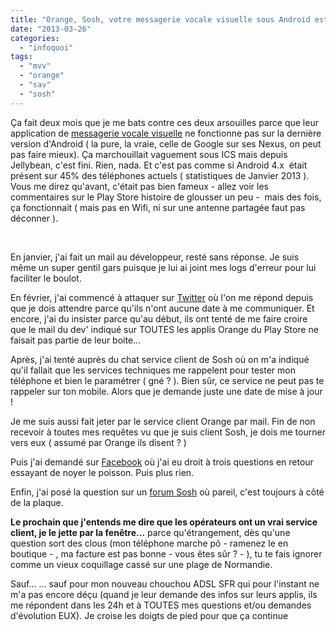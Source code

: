 ```yaml
---
title: "Orange, Sosh, votre messagerie vocale visuelle sous Android est toute moisie !"
date: "2013-03-26"
categories: 
  - "infoquoi"
tags: 
  - "mvv"
  - "orange"
  - "sav"
  - "sosh"
---
```


Ça fait deux mois que je me bats contre ces deux arsouilles parce que leur application de [messagerie vocale visuelle](https://play.google.com/store/apps/details?id=com.orange.vvm&hl=fr) ne fonctionne pas sur la dernière version d'Android ( la pure, la vraie, celle de Google sur ses Nexus, on peut pas faire mieux). Ça marchouillait vaguement sous ICS mais depuis Jellybean, c'est fini. Rien, nada. Et c'est pas comme si Android 4.x  était présent sur 45% des téléphones actuels ( statistiques de Janvier 2013 ). Vous me direz qu'avant, c'était pas bien fameux - allez voir les commentaires sur le Play Store histoire de glousser un peu -  mais des fois, ça fonctionnait ( mais pas en Wifi, ni sur une antenne partagée faut pas déconner ).

 

En janvier, j'ai fait un mail au développeur, resté sans réponse. Je suis même un super gentil gars puisque je lui ai joint mes logs d'erreur pour lui faciliter le boulot.

En février, j'ai commencé à attaquer sur [Twitter](https://twitter.com/Orange_conseil/status/306450102757773312) où l'on me répond depuis que je dois attendre parce qu'ils n'ont aucune date à me communiquer. Et encore, j'ai du insister parce qu'au début, ils ont tenté de me faire croire que le mail du dev' indiqué sur TOUTES les applis Orange du Play Store ne faisait pas partie de leur boite...

Après, j'ai tenté auprès du chat service client de Sosh où on m'a indiqué qu'il fallait que les services techniques me rappelent pour tester mon téléphone et bien le paramétrer ( gné ? ). Bien sûr, ce service ne peut pas te rappeler sur ton mobile. Alors que je demande juste une date de mise à jour !

Je me suis aussi fait jeter par le service client Orange par mail. Fin de non recevoir à toutes mes requêtes vu que je suis client Sosh, je dois me tourner vers eux ( assumé par Orange ils disent ? )

Puis j'ai demandé sur [Facebook](https://www.facebook.com/Orange.France?&sk=app_199092476780651&app_data=%2Fquestions%2F422737-messagerie-vocale-visuelle-sous-android%2Fanswers%2F834450) où j'ai eu droit à trois questions en retour essayant de noyer le poisson. Puis plus rien.

Enfin, j'ai posé la question sur un [forum Sosh](http://communaute.sosh.fr/t5/SOSH-IDEAS/Notification-message-vocal-Android/idi-p/967240) où pareil, c'est toujours à côté de la plaque.

**Le prochain que j'entends me dire que les opérateurs ont un vrai service client, je le jette par la fenêtre...** parce qu'étrangement, dès qu'une question sort des clous (mon téléphone marche pô - ramenez le en boutique - , ma facture est pas bonne - vous êtes sûr ? - ), tu te fais ignorer comme un vieux coquillage cassé sur une plage de Normandie.

Sauf... ... sauf pour mon nouveau chouchou ADSL SFR qui pour l'instant ne m'a pas encore déçu (quand je leur demande des infos sur leurs applis, ils me répondent dans les 24h et à TOUTES mes questions et/ou demandes d'évolution EUX). Je croise les doigts de pied pour que ça continue
